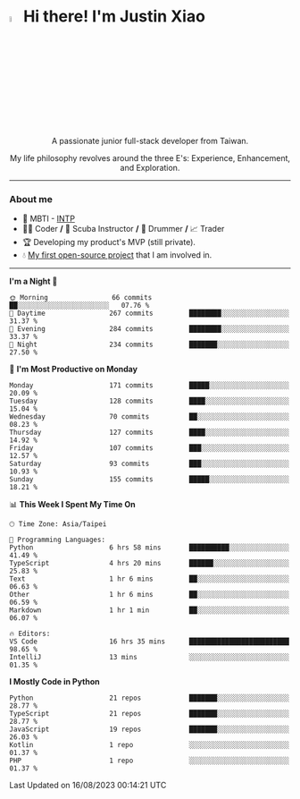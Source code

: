 # <img src="https://media.giphy.com/media/hvRJCLFzcasrR4ia7z/giphy.gif" width="5%">Hi there! I'm Justin Xiao
<p align="center">A passionate junior full-stack developer from Taiwan.  </p>
<p align="center">My life philosophy revolves around the three E's: Experience, Enhancement, and Exploration.</p>

---
### About me
- 👀 MBTI - [INTP](https://www.16personalities.com/intp-personality)
- 👨‍💻 Coder **/** 🤿 Scuba Instructor **/** 🥁 Drummer **/** 📈 Trader
- 🏆 Developing my product's MVP (still private).
- 💧 [My first open-source project](https://github.com/Game-as-a-Service/Game-Lobby-Web) that I am involved in.

---
<!--START_SECTION:waka-->
**I'm a Night 🦉** 

```text
🌞 Morning                66 commits          ██░░░░░░░░░░░░░░░░░░░░░░░   07.76 % 
🌆 Daytime                267 commits         ████████░░░░░░░░░░░░░░░░░   31.37 % 
🌃 Evening                284 commits         ████████░░░░░░░░░░░░░░░░░   33.37 % 
🌙 Night                  234 commits         ███████░░░░░░░░░░░░░░░░░░   27.50 % 
```
📅 **I'm Most Productive on Monday** 

```text
Monday                   171 commits         █████░░░░░░░░░░░░░░░░░░░░   20.09 % 
Tuesday                  128 commits         ████░░░░░░░░░░░░░░░░░░░░░   15.04 % 
Wednesday                70 commits          ██░░░░░░░░░░░░░░░░░░░░░░░   08.23 % 
Thursday                 127 commits         ████░░░░░░░░░░░░░░░░░░░░░   14.92 % 
Friday                   107 commits         ███░░░░░░░░░░░░░░░░░░░░░░   12.57 % 
Saturday                 93 commits          ███░░░░░░░░░░░░░░░░░░░░░░   10.93 % 
Sunday                   155 commits         █████░░░░░░░░░░░░░░░░░░░░   18.21 % 
```


📊 **This Week I Spent My Time On** 

```text
🕑︎ Time Zone: Asia/Taipei

💬 Programming Languages: 
Python                   6 hrs 58 mins       ██████████░░░░░░░░░░░░░░░   41.49 % 
TypeScript               4 hrs 20 mins       ██████░░░░░░░░░░░░░░░░░░░   25.83 % 
Text                     1 hr 6 mins         ██░░░░░░░░░░░░░░░░░░░░░░░   06.63 % 
Other                    1 hr 6 mins         ██░░░░░░░░░░░░░░░░░░░░░░░   06.59 % 
Markdown                 1 hr 1 min          ██░░░░░░░░░░░░░░░░░░░░░░░   06.07 % 

🔥 Editors: 
VS Code                  16 hrs 35 mins      █████████████████████████   98.65 % 
IntelliJ                 13 mins             ░░░░░░░░░░░░░░░░░░░░░░░░░   01.35 % 
```

**I Mostly Code in Python** 

```text
Python                   21 repos            ███████░░░░░░░░░░░░░░░░░░   28.77 % 
TypeScript               21 repos            ███████░░░░░░░░░░░░░░░░░░   28.77 % 
JavaScript               19 repos            ███████░░░░░░░░░░░░░░░░░░   26.03 % 
Kotlin                   1 repo              ░░░░░░░░░░░░░░░░░░░░░░░░░   01.37 % 
PHP                      1 repo              ░░░░░░░░░░░░░░░░░░░░░░░░░   01.37 % 
```




 Last Updated on 16/08/2023 00:14:21 UTC
<!--END_SECTION:waka-->
